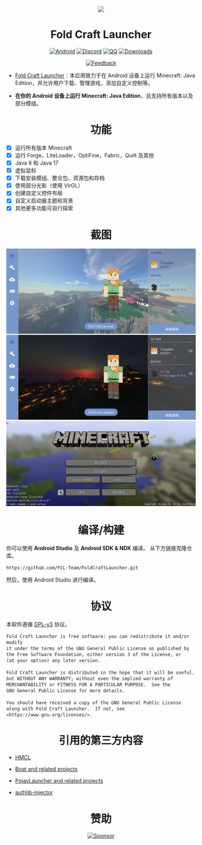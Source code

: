 <div align="center">
    <img width="75" src="/assets/img/docs/introduction/img_app.png"></img>
</div>

<h1 align="center">Fold Craft Launcher</h1>

<div align="center">

[![Android](https://img.shields.io/badge/Android-3DDC84?style=for-the-badge&logo=android&logoColor=white)](https://github.com/topics/android)
[![Discord](https://img.shields.io/badge/Discord-4903FC?style=for-the-badge&logo=discord&logoColor=white)]()
[![QQ](https://img.shields.io/badge/QQ-4903FC?style=for-the-badge&logoColor=white)]()
[![Downloads](https://img.shields.io/github/downloads/hyplant/FoldCraftLauncher/total?color=green&style=for-the-badge)](https://github.com/hyplant/FoldCraftLauncher/actions)

[![Feedback](https://img.shields.io/github/issues/hyplant/FoldCraftLauncher?style=for-the-badge&logoColor=green&label=Feedback)](https://github.com/hyplant/FoldCraftLauncher/issues)

</div>

- [Fold Craft Launcher](https://github.com/hyplant/FoldCraftLauncher)：本应用致力于在 Android 设备上运行 Minecraft: Java Edition，并允许用户下载、管理游戏，添加自定义控制等。

- **在你的 Android 设备上运行 Minecraft: Java Edition**，且支持所有版本以及部分模组。

<h1 align="center">功能</h1>

- [x] 运行所有版本 Minecraft
- [x] 运行 Forge，LiteLoader，OptiFine，Fabric，Quilt 及其他
- [x] Java 8 和 Java 17
- [x] 虚拟鼠标
- [x] 下载安装模组、整合包、资源包和存档
- [x] 使用部分光影（使用 VirGL）
- [x] 创建自定义控件布局
- [x] 自定义启动器主题和背景
- [x] 其他更多功能可自行探索

<h1 align="center">截图</h1>

![GameScreen1](introduction/ui_main_light.jpg)
![GameScreen2](introduction/ui_main_dark.jpg)
![GameScreen3](introduction/game.jpg)

<h1 align="center">编译/构建</h1>

你可以使用 **Android Studio** 及 **Android SDK & NDK** 编译。
从下方链接克隆仓库。
```
https://github.com/FCL-Team/FoldCraftLauncher.git
```
然后，使用 Android Studio 进行编译。

<h1 align="center">协议</h1>

本软件遵循 [GPL-v3](https://www.gnu.org/licenses/gpl-3.0.html) 协议。
```
Fold Craft Launcher is free software: you can redistribute it and/or modify
it under the terms of the GNU General Public License as published by
the Free Software Foundation, either version 3 of the License, or
(at your option) any later version.

Fold Craft Launcher is distributed in the hope that it will be useful,
but WITHOUT ANY WARRANTY; without even the implied warranty of
MERCHANTABILITY or FITNESS FOR A PARTICULAR PURPOSE.  See the
GNU General Public License for more details.

You should have received a copy of the GNU General Public License
along with Fold Craft Launcher.  If not, see <https://www.gnu.org/licenses/>.
```

<h1 align="center">引用的第三方内容</h1>

- [HMCL](https://github.com/huanghongxun/HMCL)

- [Boat and related projects](https://github.com/AOF-Dev/Boat)

- [PojavLauncher and related projects](https://github.com/PojavLauncherTeam/PojavLauncher)

- [authlib-injector](https://github.com/yushijinhun/authlib-injector)

<h1 align="center">赞助</h1>

<div align="center">

[![Sponsor](https://img.shields.io/badge/sponsor-30363D?style=for-the-badge&logo=GitHub-Sponsors&logoColor=#EA4AAA)](https://afdian.net/@tungs)

</div>
